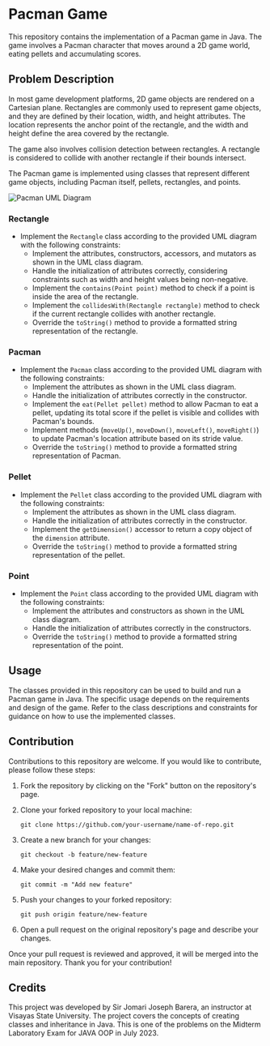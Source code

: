 # Pacman Game

This repository contains the implementation of a Pacman game in Java. The game involves a Pacman character that moves around a 2D game world, eating pellets and accumulating scores.

## Problem Description

In most game development platforms, 2D game objects are rendered on a Cartesian plane. Rectangles are commonly used to represent game objects, and they are defined by their location, width, and height attributes. The location represents the anchor point of the rectangle, and the width and height define the area covered by the rectangle.

The game also involves collision detection between rectangles. A rectangle is considered to collide with another rectangle if their bounds intersect.

The Pacman game is implemented using classes that represent different game objects, including Pacman itself, pellets, rectangles, and points.

![Pacman UML Diagram](PacmanProject(1).png)

### Rectangle

- Implement the `Rectangle` class according to the provided UML diagram with the following constraints:
  - Implement the attributes, constructors, accessors, and mutators as shown in the UML class diagram.
  - Handle the initialization of attributes correctly, considering constraints such as width and height values being non-negative.
  - Implement the `contains(Point point)` method to check if a point is inside the area of the rectangle.
  - Implement the `collidesWith(Rectangle rectangle)` method to check if the current rectangle collides with another rectangle.
  - Override the `toString()` method to provide a formatted string representation of the rectangle.

### Pacman

- Implement the `Pacman` class according to the provided UML diagram with the following constraints:
  - Implement the attributes as shown in the UML class diagram.
  - Handle the initialization of attributes correctly in the constructor.
  - Implement the `eat(Pellet pellet)` method to allow Pacman to eat a pellet, updating its total score if the pellet is visible and collides with Pacman's bounds.
  - Implement methods (`moveUp()`, `moveDown()`, `moveLeft()`, `moveRight()`) to update Pacman's location attribute based on its stride value.
  - Override the `toString()` method to provide a formatted string representation of Pacman.

### Pellet

- Implement the `Pellet` class according to the provided UML diagram with the following constraints:
  - Implement the attributes as shown in the UML class diagram.
  - Handle the initialization of attributes correctly in the constructor.
  - Implement the `getDimension()` accessor to return a copy object of the `dimension` attribute.
  - Override the `toString()` method to provide a formatted string representation of the pellet.

### Point

- Implement the `Point` class according to the provided UML diagram with the following constraints:
  - Implement the attributes and constructors as shown in the UML class diagram.
  - Handle the initialization of attributes correctly in the constructors.
  - Override the `toString()` method to provide a formatted string representation of the point.

## Usage

The classes provided in this repository can be used to build and run a Pacman game in Java. The specific usage depends on the requirements and design of the game. Refer to the class descriptions and constraints for guidance on how to use the implemented classes.

## Contribution

Contributions to this repository are welcome. If you would like to contribute, please follow these steps:

1. Fork the repository by clicking on the "Fork" button on the repository's page.

2. Clone your forked repository to your local machine:

   ```
   git clone https://github.com/your-username/name-of-repo.git
   ```

3. Create a new branch for your changes:

   ```
   git checkout -b feature/new-feature
   ```

4. Make your desired changes and commit them:

   ```
   git commit -m "Add new feature"
   ```

5. Push your changes to your forked repository:

   ```
   git push origin feature/new-feature
   ```

6. Open a pull request on the original repository's page and describe your changes.

Once your pull request is reviewed and approved, it will be merged into the main repository. Thank you for your contribution!

## Credits

This project was developed by Sir Jomari Joseph Barera, an instructor at Visayas State University. The project covers the concepts of creating classes and inheritance in Java. This is one of the problems on the Midterm Laboratory Exam for JAVA OOP in July 2023.
